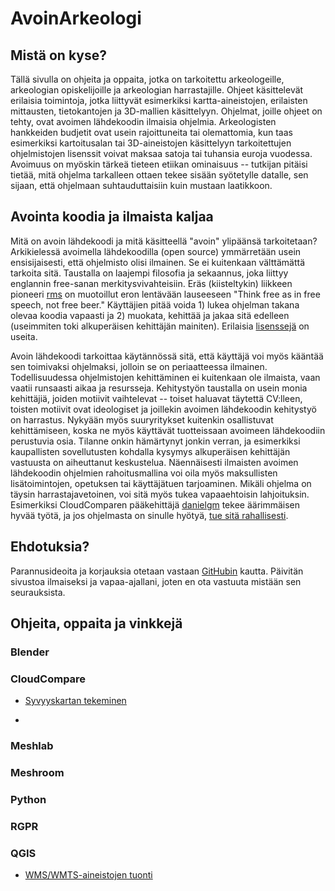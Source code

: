 # AvoinArkeologi

## Mistä on kyse?

Tällä sivulla on ohjeita ja oppaita, jotka on tarkoitettu arkeologeille, arkeologian opiskelijoille ja arkeologian harrastajille. Ohjeet käsittelevät erilaisia toimintoja, jotka liittyvät esimerkiksi kartta-aineistojen, erilaisten mittausten, tietokantojen ja 3D-mallien käsittelyyn. Ohjelmat, joille ohjeet on tehty, ovat avoimen lähdekoodin ilmaisia ohjelmia. Arkeologisten hankkeiden budjetit ovat usein rajoittuneita tai olemattomia, kun taas esimerkiksi kartoitusalan tai 3D-aineistojen käsittelyyn tarkoitettujen ohjelmistojen lisenssit voivat maksaa satoja tai tuhansia euroja vuodessa. Avoimuus on myöskin tärkeä tieteen etiikan ominaisuus -- tutkijan pitäisi tietää, mitä ohjelma tarkalleen ottaen tekee sisään syötetylle datalle, sen sijaan, että ohjelmaan suhtauduttaisiin kuin mustaan laatikkoon. 

## Avointa koodia ja ilmaista kaljaa

Mitä on avoin lähdekoodi ja mitä käsitteellä "avoin" ylipäänsä tarkoitetaan? Arkikielessä avoimella lähdekoodilla (open source) ymmärretään usein ensisijaisesti, että ohjelmisto olisi ilmainen. Se ei kuitenkaan välttämättä tarkoita sitä. Taustalla on laajempi filosofia ja sekaannus, joka liittyy englannin free-sanan merkitysvivahteisiin. Eräs (kiisteltykin) liikkeen pioneeri [rms](https://fi.wikipedia.org/wiki/Richard_Stallman) on muotoillut eron lentävään lauseeseen "Think free as in free speech, not free beer." Käyttäjien pitää voida 1) lukea ohjelman takana olevaa koodia vapaasti ja 2) muokata, kehittää ja jakaa sitä edelleen (useimmiten toki alkuperäisen kehittäjän mainiten). Erilaisia [lisenssejä](https://opensource.org/licenses/) on useita.

Avoin lähdekoodi tarkoittaa käytännössä sitä, että käyttäjä voi myös kääntää sen toimivaksi ohjelmaksi, jolloin se on periaatteessa ilmainen. Todellisuudessa ohjelmistojen kehittäminen ei kuitenkaan ole ilmaista, vaan vaatii runsaasti aikaa ja resursseja. Kehitystyön taustalla on usein monia kehittäjiä, joiden motiivit vaihtelevat -- toiset haluavat täytettä CV:lleen, toisten motiivit ovat ideologiset ja joillekin avoimen lähdekoodin kehitystyö on harrastus. Nykyään myös suuryritykset kuitenkin osallistuvat kehittämiseen, koska ne myös käyttävät tuotteissaan avoimeen lähdekoodiin perustuvia osia. Tilanne onkin hämärtynyt jonkin verran, ja esimerkiksi kaupallisten sovellutusten kohdalla kysymys alkuperäisen kehittäjän vastuusta on aiheuttanut keskustelua. Näennäisesti ilmaisten avoimen lähdekoodin ohjelmien rahoitusmallina voi oila myös maksullisten lisätoimintojen, opetuksen tai käyttäjätuen tarjoaminen. Mikäli ohjelma on täysin harrastajavetoinen, voi sitä myös tukea vapaaehtoisin lahjoituksin. Esimerkiksi CloudComparen pääkehittäjä [danielgm](https://danielgm.net/) tekee äärimmäisen hyvää työtä, ja jos ohjelmasta on sinulle hyötyä, [tue sitä rahallisesti](https://donorbox.org/support-cloudcompare).

## Ehdotuksia?

Parannusideoita ja korjauksia otetaan vastaan [GitHubin](https://github.com/nikolaipaukkonen) kautta. Päivitän sivustoa ilmaiseksi ja vapaa-ajallani, joten en ota vastuuta mistään sen seurauksista.

## Ohjeita, oppaita ja vinkkejä

### Blender

### CloudCompare

- [Syvyyskartan tekeminen](https://github.com/nikolaipaukkonen/AvoinArkeologi/blob/main/CloudCompare_Syvyyskartta/CloudCompare_syvyyskartta.md)

- 

### Meshlab

### Meshroom

### Python

### RGPR

### QGIS

- [WMS/WMTS-aineistojen tuonti](https://github.com/nikolaipaukkonen/AvoinArkeologi/blob/main/QGIS_WMS-aineistojen_kaytto/WMS-aineistojen_kaytto.md)
